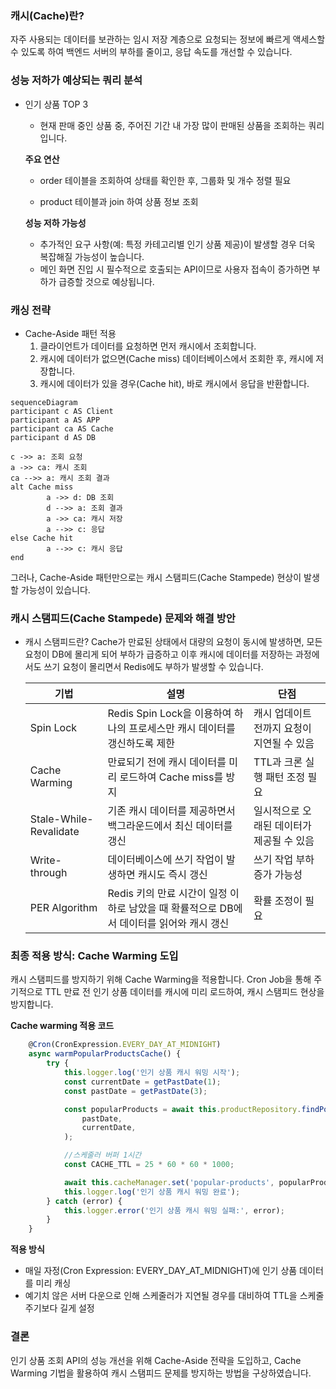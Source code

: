 ### 캐시(Cache)란?

자주 사용되는 데이터를 보관하는 임시 저장 계층으로 요청되는 정보에 빠르게 액세스할 수 있도록 하여 백엔드 서버의 부하를 줄이고, 응답 속도를 개선할 수 있습니다.

### 성능 저하가 예상되는 쿼리 분석

-   인기 상품 TOP 3

    -   현재 판매 중인 상품 중, 주어진 기간 내 가장 많이 판매된 상품을 조회하는 쿼리입니다.

    **주요 연산**

    -   order 테이블을 조회하여 상태를 확인한 후, 그룹화 및 개수 정렬 필요

    -   product 테이블과 join 하여 상품 정보 조회

    **성능 저하 가능성**

    -   추가적인 요구 사항(예: 특정 카테고리별 인기 상품 제공)이 발생할 경우 더욱 복잡해질 가능성이 높습니다.
    -   메인 화면 진입 시 필수적으로 호출되는 API이므로 사용자 접속이 증가하면 부하가 급증할 것으로 예상됩니다.

### 캐싱 전략

-   Cache-Aside 패턴 적용
    1.  클라이언트가 데이터를 요청하면 먼저 캐시에서 조회합니다.
    2.  캐시에 데이터가 없으면(Cache miss) 데이터베이스에서 조회한 후, 캐시에 저장합니다.
    3.  캐시에 데이터가 있을 경우(Cache hit), 바로 캐시에서 응답을 반환합니다.

```mermaid
sequenceDiagram
participant c AS Client
participant a AS APP
participant ca AS Cache
participant d AS DB

c ->> a: 조회 요청
a ->> ca: 캐시 조회
ca -->> a: 캐시 조회 결과
alt Cache miss
        a ->> d: DB 조회
        d -->> a: 조회 결과
        a ->> ca: 캐시 저장
        a -->> c: 응답
else Cache hit
        a -->> c: 캐시 응답
end
```

그러나, Cache-Aside 패턴만으로는 캐시 스탬피드(Cache Stampede) 현상이 발생할 가능성이 있습니다.

### 캐시 스탬피드(Cache Stampede) 문제와 해결 방안

-   캐시 스탬피드란?
    Cache가 만료된 상태에서 대량의 요청이 동시에 발생하면, 모든 요청이 DB에 몰리게 되어 부하가 급증하고 이후 캐시에 데이터를 저장하는 과정에서도 쓰기 요청이 몰리면서 Redis에도 부하가 발생할 수 있습니다.

    | 기법                   | 설명                                                                                     | 단점                                       |
    | ---------------------- | ---------------------------------------------------------------------------------------- | ------------------------------------------ |
    | Spin Lock              | Redis Spin Lock을 이용하여 하나의 프로세스만 캐시 데이터를 갱신하도록 제한               | 캐시 업데이트 전까지 요청이 지연될 수 있음 |
    | Cache Warming          | 만료되기 전에 캐시 데이터를 미리 로드하여 Cache miss를 방지                              | TTL과 크론 실행 패턴 조정 필요             |
    | Stale-While-Revalidate | 기존 캐시 데이터를 제공하면서 백그라운드에서 최신 데이터를 갱신                          | 일시적으로 오래된 데이터가 제공될 수 있음  |
    | Write-through          | 데이터베이스에 쓰기 작업이 발생하면 캐시도 즉시 갱신                                     | 쓰기 작업 부하 증가 가능성                 |
    | PER Algorithm          | Redis 키의 만료 시간이 일정 이하로 남았을 때 확률적으로 DB에서 데이터를 읽어와 캐시 갱신 | 확률 조정이 필요                           |

### 최종 적용 방식: Cache Warming 도입

캐시 스탬피드를 방지하기 위해 Cache Warming을 적용합니다.
Cron Job을 통해 주기적으로 TTL 만료 전 인기 상품 데이터를 캐시에 미리 로드하여, 캐시 스탬피드 현상을 방지합니다.

**Cache warming 적용 코드**

```typescript
    @Cron(CronExpression.EVERY_DAY_AT_MIDNIGHT)
    async warmPopularProductsCache() {
        try {
            this.logger.log('인기 상품 캐시 워밍 시작');
            const currentDate = getPastDate(1);
            const pastDate = getPastDate(3);

            const popularProducts = await this.productRepository.findPopularProducts(
                pastDate,
                currentDate,
            );

            //스케줄러 버퍼 1시간
            const CACHE_TTL = 25 * 60 * 60 * 1000;

            await this.cacheManager.set('popular-products', popularProducts, CACHE_TTL);
            this.logger.log('인기 상품 캐시 워밍 완료');
        } catch (error) {
            this.logger.error('인기 상품 캐시 워밍 실패:', error);
        }
    }
```

**적용 방식**

-   매일 자정(Cron Expression: EVERY_DAY_AT_MIDNIGHT)에 인기 상품 데이터를 미리 캐싱
-   예기치 않은 서버 다운으로 인해 스케줄러가 지연될 경우를 대비하여 TTL을 스케줄 주기보다 길게 설정

### 결론

인기 상품 조회 API의 성능 개선을 위해 Cache-Aside 전략을 도입하고, Cache Warming 기법을 활용하여 캐시 스탬피드 문제를 방지하는 방법을 구상하였습니다.
